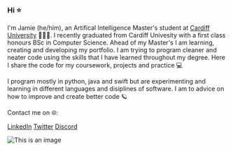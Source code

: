 ### Hi ⭐️

I'm Jamie (he/him), an Artifical Intelligence Master's student at [Cardiff University](https://www.cardiff.ac.uk/computer-science/) 👨🏻‍💻. I recently graduated from Cardiff Univesity with a first class honours BSc in Computer Science. Ahead of my Master's I am learning, creating and developing my portfolio. I am trying to program cleaner and neater code using the skills that I have learned throughout my degree. Here I share the code for my coursework, projects and practice 💻 

I program mostly in python, java and swift but are experimenting and learning in different languages and disiplines of software. I am to advice on how to improve and create better code 🪐

Contact me on 🌐:

[LinkedIn](https://www.linkedin.com/in/jamesgc/)
[Twitter](https://twitter.com/jamiegclarke1)
[Discord](http://discordapp.com/users/262770770143477760)

![This is an image](https://media-exp1.licdn.com/dms/image/C5603AQHltoec108gtQ/profile-displayphoto-shrink_400_400/0/1656778958437?e=1667433600&v=beta&t=NWVAZWVYxg9m_mXArQrI1-q1wppfM9SwnBKkJmw4nPU)
